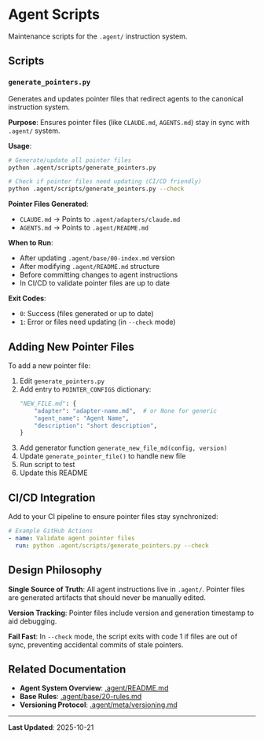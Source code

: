 # Agent Scripts

Maintenance scripts for the `.agent/` instruction system.

## Scripts

### `generate_pointers.py`

Generates and updates pointer files that redirect agents to the canonical instruction system.

**Purpose**: Ensures pointer files (like `CLAUDE.md`, `AGENTS.md`) stay in sync with `.agent/` system.

**Usage**:

```bash
# Generate/update all pointer files
python .agent/scripts/generate_pointers.py

# Check if pointer files need updating (CI/CD friendly)
python .agent/scripts/generate_pointers.py --check
```

**Pointer Files Generated**:

- `CLAUDE.md` → Points to `.agent/adapters/claude.md`
- `AGENTS.md` → Points to `.agent/README.md`

**When to Run**:

- After updating `.agent/base/00-index.md` version
- After modifying `.agent/README.md` structure
- Before committing changes to agent instructions
- In CI/CD to validate pointer files are up to date

**Exit Codes**:

- `0`: Success (files generated or up to date)
- `1`: Error or files need updating (in `--check` mode)

## Adding New Pointer Files

To add a new pointer file:

1. Edit `generate_pointers.py`
2. Add entry to `POINTER_CONFIGS` dictionary:
   ```python
   "NEW_FILE.md": {
       "adapter": "adapter-name.md",  # or None for generic
       "agent_name": "Agent Name",
       "description": "short description",
   }
   ```
3. Add generator function `generate_new_file_md(config, version)`
4. Update `generate_pointer_file()` to handle new file
5. Run script to test
6. Update this README

## CI/CD Integration

Add to your CI pipeline to ensure pointer files stay synchronized:

```yaml
# Example GitHub Actions
- name: Validate agent pointer files
  run: python .agent/scripts/generate_pointers.py --check
```

## Design Philosophy

**Single Source of Truth**: All agent instructions live in `.agent/`. Pointer files are generated artifacts that should never be manually edited.

**Version Tracking**: Pointer files include version and generation timestamp to aid debugging.

**Fail Fast**: In `--check` mode, the script exits with code 1 if files are out of sync, preventing accidental commits of stale pointers.

## Related Documentation

- **Agent System Overview**: [.agent/README.md](../README.md)
- **Base Rules**: [.agent/base/20-rules.md](../base/20-rules.md)
- **Versioning Protocol**: [.agent/meta/versioning.md](../meta/versioning.md)

---

**Last Updated**: 2025-10-21
